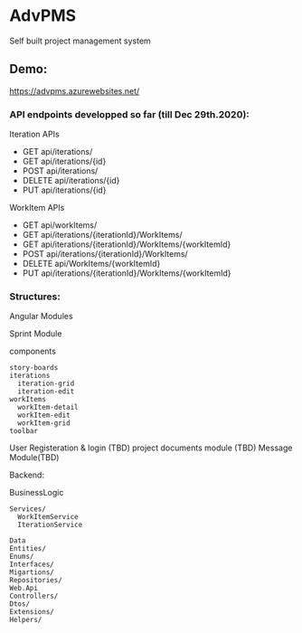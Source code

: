 # AdvPMS


Self built project management system
## Demo:
https://advpms.azurewebsites.net/

### API endpoints developped so far (till Dec 29th.2020):

Iteration APIs	
- GET api/iterations/	
- GET api/iterations/{id}	
- POST api/iterations/	
- DELETE api/iterations/{id}	
- PUT api/iterations/{id}

WorkItem APIs	
- GET api/workItems/	
- GET api/iterations/{iterationId}/WorkItems/	
- GET api/iterations/{iterationId}/WorkItems/{workItemId}	
- POST api/iterations/{iterationId}/WorkItems/
- DELETE api/WorkItems/{workItemId}	
- PUT api/iterations/{iterationId}/WorkItems/{workItemId}	


### Structures:

Angular Modules

Sprint Module

  components
  
    story-boards    
    iterations    
      iteration-grid      
      iteration-edit      
    workItems    
      workItem-detail      
      workItem-edit      
      workItem-grid      
    toolbar
    
User Registeration & login (TBD)
project documents module (TBD)
Message Module(TBD)

Backend:

  BusinessLogic
  
    Services/
      WorkItemService
      IterationService
  
	Data	
    Entities/
    Enums/
    Interfaces/
    Migartions/
    Repositories/
	Web.Api
    Controllers/
    Dtos/
    Extensions/
    Helpers/
    
		
 

